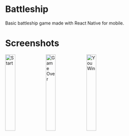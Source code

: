 # Battleship
Basic battleship game made with React Native for mobile.

# Screenshots
<div>
<img src="https://user-images.githubusercontent.com/105000274/166983059-e39b32fd-2c25-4f54-829f-85a567062f2d.jpg" width="25%" height="25%" alt="Start" title="Start">
<img src="https://user-images.githubusercontent.com/105000274/166983070-9e1c7b8b-c043-4db2-baf3-a216304630f4.jpg" width="25%" height="25%" alt="Game Over" title="Game Over">
<img src="https://user-images.githubusercontent.com/105000274/166983079-abcb4b2d-e90f-4972-bb7a-081b7ab063ec.jpg" width="25%" height="25%" alt="You Win" title="You Win">
</div>

